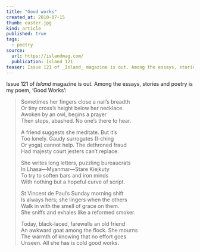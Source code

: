 ```yaml
---
title: "Good works"
created_at: 2010-07-15
thumb: easter.jpg
kind: article
published: true
tags: 
  - poetry
source:
  url: https://islandmag.com/
  publication: Island 121
teaser: Issue 121 of _Island_ magazine is out. Among the essays, stories and poetry is my poem, ‘Good Works’...
---
```


Issue 121 of _Island_ magazine is out. Among the essays, stories and poetry is my poem, ‘Good Works’:

> Sometimes her fingers close a nail’s breadth  
> Or tiny cross’s height below her necklace.  
> Awoken by an owl, begins a prayer  
> Then stops, abashed. No one’s there to hear.
>
> A friend suggests she meditate. But it’s  
> Too lonely. Gaudy surrogates (I-ching  
> Or yoga) cannot help. The dethroned fraud  
> Had majesty court jesters can’t replace.
> 
> She writes long letters, puzzling bureaucrats  
> In Lhasa—Myanmar—Stare Kiejkuty  
> To try to soften bars and iron minds  
> With nothing but a hopeful curve of script.
> 
> St Vincent de Paul’s Sunday morning shift  
> Is always hers; she lingers when the others  
> Walk in with the smell of grace on them.  
> She sniffs and exhales like a reformed smoker.
> 
> Today, black-laced, farewells an old friend  
> An awkward goat among the flock. She mourns  
> The warmth of knowing that no effort goes  
> Unseen. All she has is cold good works.